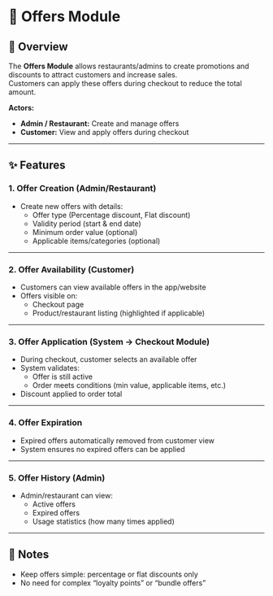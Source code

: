 # 🎁 Offers Module

## 📌 Overview

The **Offers Module** allows restaurants/admins to create promotions and discounts to attract customers and increase sales.  
Customers can apply these offers during checkout to reduce the total amount.

**Actors:**
- **Admin / Restaurant:** Create and manage offers
- **Customer:** View and apply offers during checkout

---

## ✨ Features

### 1. Offer Creation (Admin/Restaurant)
- Create new offers with details:
  - Offer type (Percentage discount, Flat discount)
  - Validity period (start & end date)
  - Minimum order value (optional)
  - Applicable items/categories (optional)

---

### 2. Offer Availability (Customer)
- Customers can view available offers in the app/website
- Offers visible on:
  - Checkout page
  - Product/restaurant listing (highlighted if applicable)

---

### 3. Offer Application (System → Checkout Module)
- During checkout, customer selects an available offer
- System validates:
  - Offer is still active
  - Order meets conditions (min value, applicable items, etc.)
- Discount applied to order total

---

### 4. Offer Expiration
- Expired offers automatically removed from customer view
- System ensures no expired offers can be applied

---

### 5. Offer History (Admin)
- Admin/restaurant can view:
  - Active offers
  - Expired offers
  - Usage statistics (how many times applied)

---

## 📌 Notes

- Keep offers simple: percentage or flat discounts only
- No need for complex “loyalty points” or “bundle offers”
